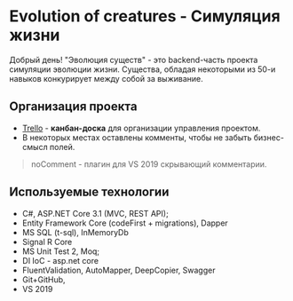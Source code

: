 # Evolution of creatures - Симуляция жизни
Добрый день! "Эволюция существ" - это backend-часть проекта симуляции эволюции жизни. Существа, обладая некоторыми из 50-и навыков конкурирует между собой за выживание.

## Организация проекта
- [Trello](https://trello.com/b/pLru4iw3/evolution-of-creatures) - **канбан-доска** для организации управления проектом.
- В некоторых местах оставлены комменты, чтобы не забыть бизнес-смысл полей.
> noComment - плагин для VS 2019 скрывающий комментарии.

## Используемые технологии
- C#, ASP.NET Core 3.1 (MVC, REST API);
- Entity Framework Core (codeFirst + migrations), Dapper
- MS SQL (t-sql), InMemoryDb
- Signal R Core
- MS Unit Test 2, Moq;
- DI IoC - asp.net core
- FluentValidation, AutoMapper, DeepCopier, Swagger
- Git+GitHub, 
- VS 2019


